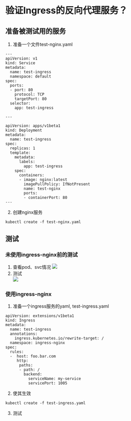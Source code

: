 
# 验证Ingress的反向代理服务？  
## 准备被测试用的服务  
1. 准备一个文件test-nginx.yaml  
```
---
apiVersion: v1
kind: Service
metadata:
  name: test-ingress
  namespace: default
spec:
  ports:
  - port: 80
    protocol: TCP
    targetPort: 80
  selector:
    app: test-ingress

---

apiVersion: apps/v1beta1
kind: Deployment
metadata:
  name: test-ingress
spec:
  replicas: 1
  template:
    metadata:
      labels:
        app: test-ingress
    spec:
      containers:
      - image: nginx:latest
        imagePullPolicy: IfNotPresent
        name: test-nginx
        ports:
        - containerPort: 80
---
```

2. 创建nginx服务  
```
kubectl create -f test-nginx.yaml 
```
## 测试  
### 未使用ingress-nginx前的测试  
1. 查看pod、svc情况
![](https://note.youdao.com/yws/public/resource/d8631b2801d11e53d570068af1c0bf0f/xmlnote/3A2614279048431ABBF5647FA843F42C/20526)   
2. 测试  
![](https://note.youdao.com/yws/public/resource/d8631b2801d11e53d570068af1c0bf0f/xmlnote/DDD324E0851C4881B00BA7AC21EB8C5C/20529)  

### 使用ingress-nginx  
1. 准备一个ingress服务的yaml, test-ingress.yaml   
```
apiVersion: extensions/v1beta1
kind: Ingress
metadata:
  name: test-ingress
  annotations:
    ingress.kubernetes.io/rewrite-target: /
  namespace: ingress-nginx
spec:
  rules:
  -  host: foo.bar.com
     http:
      paths:
      - path: /
        backend:
          serviceName: my-service
          servicePort: 1005
```
2. 使其生效  
```
kubectl create -f test-ingress.yaml
```

3. 测试  